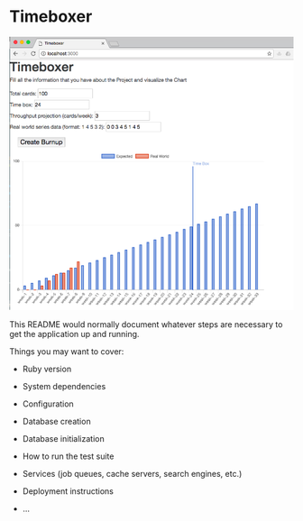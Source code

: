 # Timeboxer

![](/assets/timeboxer.png)

This README would normally document whatever steps are necessary to get the
application up and running.

Things you may want to cover:

* Ruby version

* System dependencies

* Configuration

* Database creation

* Database initialization

* How to run the test suite

* Services \(job queues, cache servers, search engines, etc.\)

* Deployment instructions

* ...


